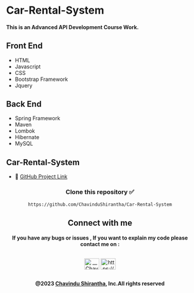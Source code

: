 # Car-Rental-System

#### This is an Advanced API Development Course Work.

## Front End
* HTML
* Javascript
* CSS
* Bootstrap Framework
* Jquery

## Back End
* Spring Framework
* Maven
* Lombok
* Hibernate
* MySQL


## Car-Rental-System
* 🔗 <a href="https://github.com/ChavinduShirantha/Car-Rental-System" target="_blank">GitHub Project Link</a>


<div align="center">

###  
### Clone this repository ✅
```md
https://github.com/ChavinduShirantha/Car-Rental-System
```
##  Connect with me
#### If you have any bugs or issues , If you want to explain my code please contact me on :

</div>

##
<p align="center">
<a href="https://twitter.com/Chavindu62"><img align="center" src="https://raw.githubusercontent.com/rahuldkjain/github-profile-readme-generator/master/src/images/icons/Social/twitter.svg" alt="__ChavinduShirantha__" height="30" width="40" /></a>
<a href="https://www.linkedin.com/in/chavindu-shirantha-b5b857264/" target="blank"><img align="center" src="https://raw.githubusercontent.com/rahuldkjain/github-profile-readme-generator/master/src/images/icons/Social/linked-in-alt.svg" alt="https://www.linkedin.com/public-profile/settings?trk=d_flagship3_profile_self_view_public_profile" height="30" width="40" /></a>
</p>


##

[//]: # (<div align="center">)

[//]: # ()
[//]: # (![repo license]&#40;https://img.shields.io/github/license/ChavinduShirantha/Car-Rental-System?&labelColor=black&color=3867d6&style=for-the-badge&#41;)

[//]: # (![repo size]&#40;https://img.shields.io/github/repo-size/ChavinduShirantha/Car-Rental-System?label=Repo%20Size&style=for-the-badge&labelColor=black&color=20bf6b&#41;)

[//]: # (![GitHub forks]&#40;https://img.shields.io/github/forks/ChavinduShirantha/Car-Rental-System?&labelColor=black&color=0fb9b1&style=for-the-badge&#41;)

[//]: # (![GitHub stars]&#40;https://img.shields.io/github/stars/ChavinduShirantha/Car-Rental-System?&labelColor=black&color=f7b731&style=for-the-badge&#41;)

[//]: # (![GitHub LastCommit]&#40;https://img.shields.io/github/last-commit/ChavinduShirantha/Car-Rental-System?logo=github&labelColor=black&color=d1d8e0&style=for-the-badge&#41;)

[//]: # (</div>)

<div align="center">

#### @2023 [Chavindu Shirantha](https://github.com/ChavinduShirantha), Inc.All rights reserved
</div>